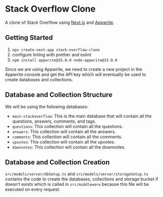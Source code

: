 # Stack Overflow Clone

A clone of Stack Overflow using [Next.js](https://nextjs.org/) and [Appwrite](https://appwrite.io/).

## Getting Started

1. `npx create-next-app stack-overflow-clone`
2. configure linting with prettier and eslint
3. `npm install appwrite@15.0.0 node-appwrite@13.0.0`

Since we are using Appwrite, we need to create a new project in the Appwrite console and get the API key which will eventually be used to create databases and collections.

## Database and Collection Structure

We will be using the following databases:

-   `main-stackoverflow`: This is the main database that will contain all the questions, answers, comments, and tags.
-   `questions`: This collection will contain all the questions.
-   `answers`: This collection will contain all the answers.
-   `comments`: This collection will contain all the comments.
-   `upvotes`: This collection will contain all the upvotes.
-   `downvotes`: This collection will contain all the downvotes.

## Database and Collection Creation

`src/models/server/dbSetup.ts` and `src/models/server/storageSetup.ts` contains the code to create the databases, collections and storage bucket if doesn't exists which is called in `src/middleware` because this file will be executed on every request.
